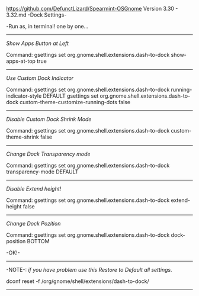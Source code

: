 https://github.com/DefunctLizard/Spearmint-OSGnome Version    3.30 - 3.32.md
-Dock Settings-

-Run as, in terminal! one by one...
_______________________________________________________________________________________________

*Show Apps Button at Left*

Command:
gsettings set org.gnome.shell.extensions.dash-to-dock show-apps-at-top true

_______________________________________________________________________________________________

*Use Custom Dock Indicator*

Command:
gsettings set org.gnome.shell.extensions.dash-to-dock running-indicator-style DEFAULT
gsettings set org.gnome.shell.extensions.dash-to-dock custom-theme-customize-running-dots false

_______________________________________________________________________________________________

*Disable Custom Dock Shrink Mode*

Command:
gsettings set org.gnome.shell.extensions.dash-to-dock custom-theme-shrink false

_______________________________________________________________________________________________

*Change Dock Transparency mode*

Command:
gsettings set org.gnome.shell.extensions.dash-to-dock transparency-mode DEFAULT

_______________________________________________________________________________________________

*Disable Extend height!*

Command:
gsettings set org.gnome.shell.extensions.dash-to-dock extend-height false

_______________________________________________________________________________________________

*Change Dock Pozition*

Command:
gsettings set org.gnome.shell.extensions.dash-to-dock dock-position BOTTOM


-OK!-

_______________________________________________________________________________________________

-NOTE-: 
*if you have problem use this Restore to Default all settings.*

dconf reset -f /org/gnome/shell/extensions/dash-to-dock/
_______________________________________________________________________________________________
